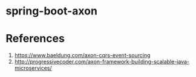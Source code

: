 # spring-boot-axon

# References
1. https://www.baeldung.com/axon-cqrs-event-sourcing
2. http://progressivecoder.com/axon-framework-building-scalable-java-microservices/
